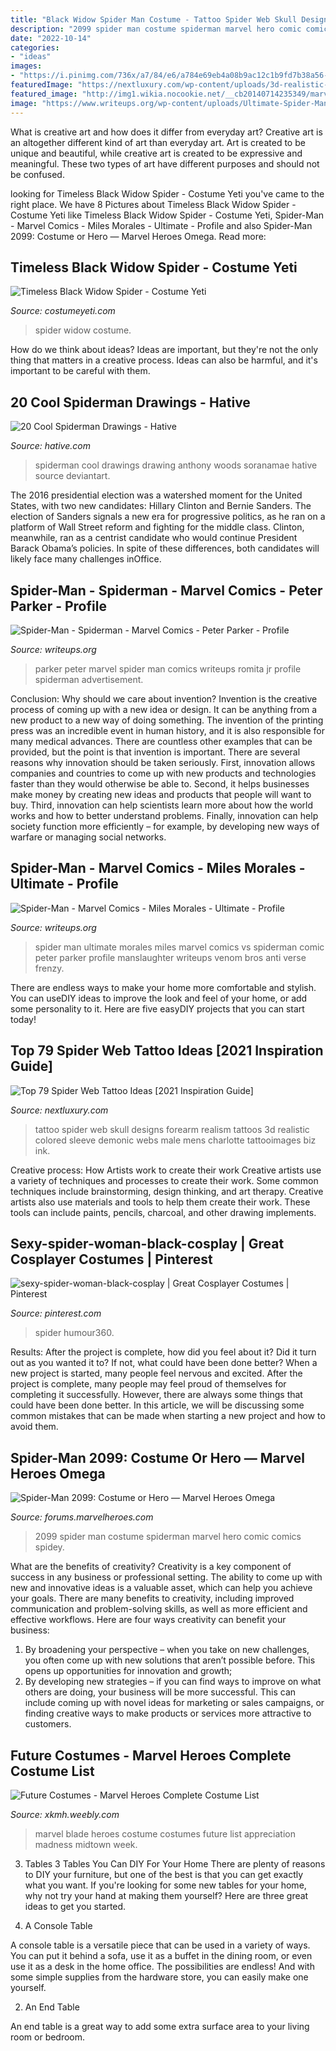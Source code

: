 ```yaml
---
title: "Black Widow Spider Man Costume - Tattoo Spider Web Skull Designs Forearm Realism Tattoos 3d Realistic Colored Sleeve Demonic Webs Male Mens Charlotte Tattooimages Biz Ink"
description: "2099 spider man costume spiderman marvel hero comic comics spidey"
date: "2022-10-14"
categories:
- "ideas"
images:
- "https://i.pinimg.com/736x/a7/84/e6/a784e69eb4a08b9ac12c1b9fd7b38a56--spider-girl-spider-women.jpg"
featuredImage: "https://nextluxury.com/wp-content/uploads/3d-realistic-spider-web-tattoo-with-skull-on-male-on-forearm.jpg"
featured_image: "http://img1.wikia.nocookie.net/__cb20140714235349/marveldatabase/images/e/e5/Spider-Man_2099_Vol_2_5_Textless.jpg"
image: "https://www.writeups.org/wp-content/uploads/Ultimate-Spider-Man-Miles-Morales-Marvel-Comics-j.jpg"
---
```



What is creative art and how does it differ from everyday art?
Creative art is an altogether different kind of art than everyday art. Art is created to be unique and beautiful, while creative art is created to be expressive and meaningful. These two types of art have different purposes and should not be confused.

	

		
looking for Timeless Black Widow Spider - Costume Yeti you've came to the right place. We have 8 Pictures about Timeless Black Widow Spider - Costume Yeti like Timeless Black Widow Spider - Costume Yeti, Spider-Man - Marvel Comics - Miles Morales - Ultimate - Profile and also Spider-Man 2099: Costume or Hero — Marvel Heroes Omega. Read more:
		
    
## Timeless Black Widow Spider - Costume Yeti

<img loading=lazy src="https://costumeyeti.com/wp-content/uploads/2017/10/Black-Widow-Spider-Costume.jpg" onerror="this.onerror=null;this.src='https://tse4.mm.bing.net/th?id=OIP.x0_kYP3EHezxPcjpwMUSawHaLH&amp;pid=15.1';" alt="Timeless Black Widow Spider - Costume Yeti">

_Source: costumeyeti.com_

>spider widow costume. 

	

How do we think about ideas?
Ideas are important, but they're not the only thing that matters in a creative process. Ideas can also be harmful, and it's important to be careful with them.

    
## 20 Cool Spiderman Drawings - Hative

<img loading=lazy src="https://hative.com/wp-content/uploads/2014/07/spiderman-drawings/6-spiderman-drawings.jpg" onerror="this.onerror=null;this.src='https://tse2.mm.bing.net/th?id=OIP.z5GgcAyBC4O8_uCadql1DQHaKN&amp;pid=15.1';" alt="20 Cool Spiderman Drawings - Hative">

_Source: hative.com_

>spiderman cool drawings drawing anthony woods soranamae hative source deviantart. 

	

The 2016 presidential election was a watershed moment for the United States, with two new candidates: Hillary Clinton and Bernie Sanders. The election of Sanders signals a new era for progressive politics, as he ran on a platform of Wall Street reform and fighting for the middle class. Clinton, meanwhile, ran as a centrist candidate who would continue President Barack Obama’s policies. In spite of these differences, both candidates will likely face many challenges inOffice.

    
## Spider-Man - Spiderman - Marvel Comics - Peter Parker - Profile

<img loading=lazy src="https://www.writeups.org/wp-content/uploads/Spider-Man-Marvel-Comics-Peter-Parker-Profile-a.jpg" onerror="this.onerror=null;this.src='https://tse1.mm.bing.net/th?id=OIP.5whSLPqd3zM7M97OwZo9mgHaN_&amp;pid=15.1';" alt="Spider-Man - Spiderman - Marvel Comics - Peter Parker - Profile">

_Source: writeups.org_

>parker peter marvel spider man comics writeups romita jr profile spiderman advertisement. 

	

Conclusion: Why should we care about invention?
Invention is the creative process of coming up with a new idea or design. It can be anything from a new product to a new way of doing something. The invention of the printing press was an incredible event in human history, and it is also responsible for many medical advances. There are countless other examples that can be provided, but the point is that invention is important.
There are several reasons why innovation should be taken seriously. First, innovation allows companies and countries to come up with new products and technologies faster than they would otherwise be able to. Second, it helps businesses make money by creating new ideas and products that people will want to buy. Third, innovation can help scientists learn more about how the world works and how to better understand problems. Finally, innovation can help society function more efficiently – for example, by developing new ways of warfare or managing social networks.

    
## Spider-Man - Marvel Comics - Miles Morales - Ultimate - Profile

<img loading=lazy src="https://www.writeups.org/wp-content/uploads/Ultimate-Spider-Man-Miles-Morales-Marvel-Comics-j.jpg" onerror="this.onerror=null;this.src='https://tse4.mm.bing.net/th?id=OIP.8Axhmh9Njg8BU1V5xjKjMgHaLX&amp;pid=15.1';" alt="Spider-Man - Marvel Comics - Miles Morales - Ultimate - Profile">

_Source: writeups.org_

>spider man ultimate morales miles marvel comics vs spiderman comic peter parker profile manslaughter writeups venom bros anti verse frenzy. 

	

There are endless ways to make your home more comfortable and stylish. You can useDIY ideas to improve the look and feel of your home, or add some personality to it. Here are five easyDIY projects that you can start today!

    
## Top 79 Spider Web Tattoo Ideas [2021 Inspiration Guide]

<img loading=lazy src="https://nextluxury.com/wp-content/uploads/3d-realistic-spider-web-tattoo-with-skull-on-male-on-forearm.jpg" onerror="this.onerror=null;this.src='https://tse4.mm.bing.net/th?id=OIP.v3IZGyaEMrZvyASHIaTwEQHaJQ&amp;pid=15.1';" alt="Top 79 Spider Web Tattoo Ideas [2021 Inspiration Guide]">

_Source: nextluxury.com_

>tattoo spider web skull designs forearm realism tattoos 3d realistic colored sleeve demonic webs male mens charlotte tattooimages biz ink. 

	

Creative process: How Artists work to create their work
Creative artists use a variety of techniques and processes to create their work. Some common techniques include brainstorming, design thinking, and art therapy. Creative artists also use materials and tools to help them create their work. These tools can include paints, pencils, charcoal, and other drawing implements.

    
## Sexy-spider-woman-black-cosplay | Great Cosplayer Costumes | Pinterest

<img loading=lazy src="https://i.pinimg.com/736x/a7/84/e6/a784e69eb4a08b9ac12c1b9fd7b38a56--spider-girl-spider-women.jpg" onerror="this.onerror=null;this.src='https://tse1.mm.bing.net/th?id=OIP.R0g_JCSCnhr_siNOzHfbGQHaLB&amp;pid=15.1';" alt="sexy-spider-woman-black-cosplay | Great Cosplayer Costumes | Pinterest">

_Source: pinterest.com_

>spider humour360. 

	

Results: After the project is complete, how did you feel about it? Did it turn out as you wanted it to? If not, what could have been done better?
When a new project is started, many people feel nervous and excited. After the project is complete, many people may feel proud of themselves for completing it successfully. However, there are always some things that could have been done better. In this article, we will be discussing some common mistakes that can be made when starting a new project and how to avoid them.

    
## Spider-Man 2099: Costume Or Hero — Marvel Heroes Omega

<img loading=lazy src="http://img1.wikia.nocookie.net/__cb20140714235349/marveldatabase/images/e/e5/Spider-Man_2099_Vol_2_5_Textless.jpg" onerror="this.onerror=null;this.src='https://tse2.mm.bing.net/th?id=OIP.cfE24Ur9nDdT3akSV8dO0gHaLQ&amp;pid=15.1';" alt="Spider-Man 2099: Costume or Hero — Marvel Heroes Omega">

_Source: forums.marvelheroes.com_

>2099 spider man costume spiderman marvel hero comic comics spidey. 

	

What are the benefits of creativity?
Creativity is a key component of success in any business or professional setting. The ability to come up with new and innovative ideas is a valuable asset, which can help you achieve your goals. There are many benefits to creativity, including improved communication and problem-solving skills, as well as more efficient and effective workflows. Here are four ways creativity can benefit your business: 
1) By broadening your perspective – when you take on new challenges, you often come up with new solutions that aren’t possible before. This opens up opportunities for innovation and growth; 
2) By developing new strategies – if you can find ways to improve on what others are doing, your business will be more successful. This can include coming up with novel ideas for marketing or sales campaigns, or finding creative ways to make products or services more attractive to customers.

    
## Future Costumes - Marvel Heroes Complete Costume List

<img loading=lazy src="http://xkmh.weebly.com/uploads/3/0/8/8/30881653/5458725.png" onerror="this.onerror=null;this.src='https://tse1.mm.bing.net/th?id=OIP.nF8tEZqEvD-Ej0yCYwWfUwHaRA&amp;pid=15.1';" alt="Future Costumes - Marvel Heroes Complete Costume List">

_Source: xkmh.weebly.com_

>marvel blade heroes costume costumes future list appreciation madness midtown week. 

	

3. Tables
3 Tables You Can DIY For Your Home
There are plenty of reasons to DIY your furniture, but one of the best is that you can get exactly what you want. If you're looking for some new tables for your home, why not try your hand at making them yourself? Here are three great ideas to get you started.

1. A Console Table

A console table is a versatile piece that can be used in a variety of ways. You can put it behind a sofa, use it as a buffet in the dining room, or even use it as a desk in the home office. The possibilities are endless! And with some simple supplies from the hardware store, you can easily make one yourself.

2. An End Table

An end table is a great way to add some extra surface area to your living room or bedroom.

